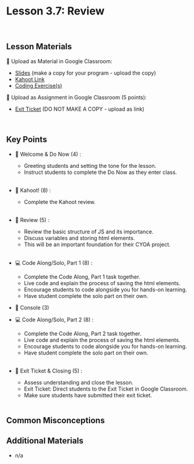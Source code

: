 # Lesson 3.7: Review

<br>

## Lesson Materials

📖 Upload as Material in Google Classroom:
- [Slides](https://docs.google.com/presentation/d/1x7xg3wMVwYMuh5KiIe3ZnegCWQlUhO-Sa6EfXB2v6-Y/edit?usp=sharing) (make a copy for your program - upload the copy)
- [Kahoot Link](https://play.kahoot.it/v2/?quizId=227a44d9-b771-4b0c-a78f-221f17a457a7)
- [Coding Exercise(s)](https://github.com/JillVanO/int-u3l7-23-24-student-exercises)

📝 Upload as Assignment in Google Classroom (5 points):
- [Exit Ticket](https://forms.gle/Qh6hoojSharEjdGKA) (DO NOT MAKE A COPY - upload as link)

<br>

## Key Points

- 👋 Welcome & Do Now (4) : 
    -  Greeting students and setting the tone for the lesson.
    -  Instruct students to complete the Do Now as they enter class. <br><br>

- 👾 Kahoot! (8) :
    - Complete the Kahoot review.<br><br>
    
- 🔄 Review (5) :
    -  Review the basic structure of JS and its importance.
    -  Discuss variables and storing html elements.
    -  This will be an important foundation for their CYOA project.<br><br>

- 💻 Code Along/Solo, Part 1 (8) :
    - Complete the Code Along, Part 1 task together.
    - Live code and explain the process of saving the html elements.
    - Encourage students to code alongside you for hands-on learning.
    - Have student complete the solo part on their own.

- 💬 Console (3) 

- 💻 Code Along/Solo, Part 2 (8) : 
    - Complete the Code Along, Part 2 task together.
    - Live code and explain the process of saving the html elements.
    - Encourage students to code alongside you for hands-on learning.
    - Have student complete the solo part on their own.<br><br>

- 👋 Exit Ticket & Closing (5) : 
    -  Assess understanding and close the lesson.
    -  Exit Ticket: Direct students to the Exit Ticket in Google Classroom.
    -  Make sure students have submitted their exit ticket.<br><br>


## Common Misconceptions


## Additional Materials
- n/a
